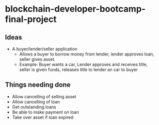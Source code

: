 # blockchain-developer-bootcamp-final-project

## Ideas

* A buyer/lender/seller application
  * Allows a buyer to borrow money from lender, lender approves loan, seller gives asset.  
  * Example: Buyer wants a car, Lender approves and receives title, seller is given funds, releases title to lender an car to buyer

## Things needing done

* Allow cancelling of selling asset
* Allow cancelling of loan
* Get outstanding loans
* Be able to make payment on loan
* Take over asset if loan expired
